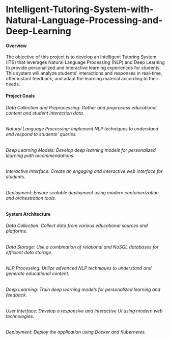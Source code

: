 # Intelligent-Tutoring-System-with-Natural-Language-Processing-and-Deep-Learning

#### Overview
The objective of this project is to develop an Intelligent Tutoring System (ITS) that leverages Natural Language Processing (NLP) and Deep Learning to provide personalized and interactive learning experiences for students. This system will analyze students' interactions and responses in real-time, offer instant feedback, and adapt the learning material according to their needs.

#### Project Goals
###### Data Collection and Preprocessing: Gather and preprocess educational content and student interaction data.
###### Natural Language Processing: Implement NLP techniques to understand and respond to students' queries.
###### Deep Learning Models: Develop deep learning models for personalized learning path recommendations.
###### Interactive Interface: Create an engaging and interactive web interface for students.
###### Deployment: Ensure scalable deployment using modern containerization and orchestration tools.

#### System Architecture
###### Data Collection: Collect data from various educational sources and platforms.
###### Data Storage: Use a combination of relational and NoSQL databases for efficient data storage.
###### NLP Processing: Utilize advanced NLP techniques to understand and generate educational content.
###### Deep Learning: Train deep learning models for personalized learning and feedback.
###### User Interface: Develop a responsive and interactive UI using modern web technologies.
###### Deployment: Deploy the application using Docker and Kubernetes.
